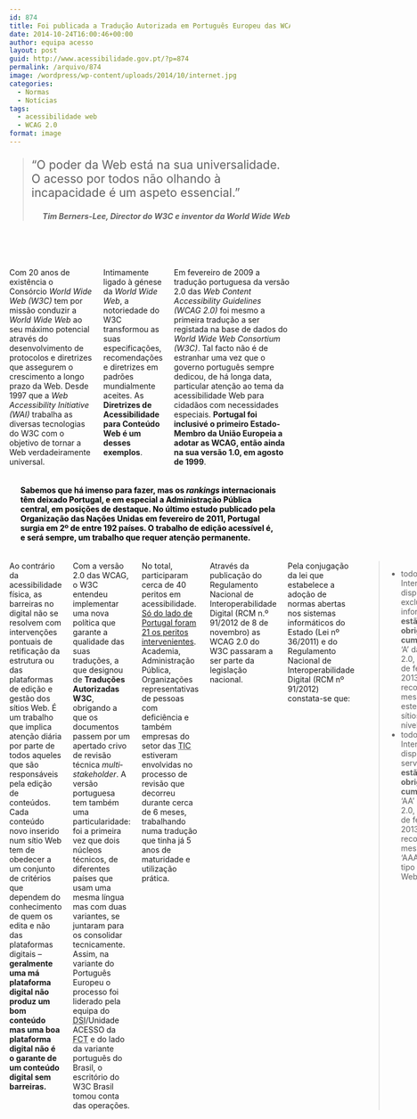 ```yaml
---
id: 874
title: Foi publicada a Tradução Autorizada em Português Europeu das WCAG 2.0
date: 2014-10-24T16:00:46+00:00
author: equipa acesso
layout: post
guid: http://www.acessibilidade.gov.pt/?p=874
permalink: /arquivo/874
image: /wordpress/wp-content/uploads/2014/10/internet.jpg
categories:
  - Normas
  - Notícias
tags:
  - acessibilidade web
  - WCAG 2.0
format: image
---
```

<blockquote style="margin-bottom:5em">
  <p style="font-size:150%">
    &#8220;O poder da Web está na sua universalidade. O acesso por todos não olhando à incapacidade é um aspeto essencial.&#8221;
  </p>
  
  <p>
    <address style="text-align:right; font-weight:bold">
      Tim Berners-Lee, Director do W3C e inventor da World Wide Web
    </address>
  </p>
</blockquote>

<div class="columns" style="-moz-column-count:2;-webkit-column-count:2;column-count:2;-moz-column-gap:20px;-webkit-column-gap:20px;column-gap:20px">
  <p>
    Com 20 anos de existência o Consórcio <em lang="en">World Wide Web (W3C)</em> tem por missão conduzir a <em lang="en">World Wide Web</em> ao seu máximo potencial através do desenvolvimento de protocolos e diretrizes que assegurem o crescimento a longo prazo da Web. Desde 1997 que a <em lang="en">Web Accessibility Initiative (WAI)</em> trabalha as diversas tecnologias do W3C com o objetivo de tornar a Web verdadeiramente universal.
  </p>
  
  <p>
    Intimamente ligado à génese da <em lang="en">World Wide Web</em>, a notoriedade do W3C transformou as suas especificações, recomendações e diretrizes em padrões mundialmente aceites. As <strong>Diretrizes de Acessibilidade para Conteúdo Web é um desses exemplos</strong>.
  </p>
  
  <p>
    Em fevereiro de 2009 a tradução portuguesa da versão 2.0 das <em lang="en">Web Content Accessibility Guidelines (WCAG 2.0)</em> foi mesmo a primeira tradução a ser registada na base de dados do <em lang="en">World Wide Web Consortium (W3C)</em>. Tal facto não é de estranhar uma vez que o governo português sempre dedicou, de há longa data, particular atenção ao tema da acessibilidade Web para cidadãos com necessidades especiais. <strong>Portugal foi inclusivé o primeiro Estado-Membro da União Europeia a adotar as WCAG, então ainda na sua versão 1.0, em agosto de 1999</strong>.
  </p>
</div>

<!--more ver mais sobre WCAG 2.0 em Português já é uma Tradução Autorizada W3C-->

  


<div class="alert alert-success">
  <p style="margin:20px">
    <strong style="color:#000;">Sabemos que há imenso para fazer, mas os <em lang="en">rankings</em> internacionais têm deixado Portugal, e em especial a Administração Pública central, em posições de destaque. No último estudo publicado pela Organização das Nações Unidas em fevereiro de 2011, Portugal surgia em 2º de entre 192 países. <strong>O trabalho de edição acessível é, e será sempre, um trabalho que requer atenção permanente</strong>.</strong>
  </p>
</div>

<div class="columns" style="-moz-column-count:2;-webkit-column-count:2;column-count:2;-moz-column-gap:20px;-webkit-column-gap:20px;column-gap:20px">
  <p>
    Ao contrário da acessibilidade física, as barreiras no digital não se resolvem com intervenções pontuais de retificação da estrutura ou das plataformas de edição e gestão dos sítios Web. É um trabalho que implica atenção diária por parte de todos aqueles que são responsáveis pela edição de conteúdos. Cada conteúdo novo inserido num sítio Web tem de obedecer a um conjunto de critérios que dependem do conhecimento de quem os edita e não das plataformas digitais &#8211; <strong>geralmente uma má plataforma digital não produz um bom conteúdo mas uma boa plataforma digital não é o garante de um conteúdo digital sem barreiras.</strong>
  </p>
  
  <p>
    Com a versão 2.0 das WCAG, o W3C entendeu implementar uma nova política que garante a qualidade das suas traduções, a que designou de <strong>Traduções Autorizadas W3C</strong>, obrigando a que os documentos passem por um apertado crivo de revisão técnica <em lang="en">multistakeholder</em>. A versão portuguesa tem também uma particularidade: foi a primeira vez que dois núcleos técnicos, de diferentes países que usam uma mesma língua mas com duas variantes, se juntaram para os consolidar tecnicamente. Assim, na variante do Português Europeu o processo foi liderado pela equipa do <abbr title="Departamento da Sociedade de Informação">DSI</abbr>/Unidade ACESSO da <abbr title="Fundação para a Ciência e a Tecnologia">FCT</abbr> e do lado da variante português do Brasil, o escritório do W3C Brasil tomou conta das operações.
  </p>
  
  <p>
    No total, participaram cerca de 40 peritos em acessibilidade. <a href="http://www.acessibilidade.gov.pt/wcag20#revisores">Só do lado de Portugal foram 21 os peritos intervenientes</a>. Academia, Administração Pública, Organizações representativas de pessoas com deficiência e também empresas do setor das <abbr title="Tecnologias de Informação e Comunicação">TIC</abbr> estiveram envolvidas no processo de revisão que decorreu durante cerca de 6 meses, trabalhando numa tradução que tinha já 5 anos de maturidade e utilização prática.
  </p>
  
  <p>
    Através da publicação do Regulamento Nacional de Interoperabilidade Digital (RCM n.º 91/2012 de 8 de novembro) as WCAG 2.0 do W3C passaram a ser parte da legislação nacional.
  </p>
  
  <p>
    Pela conjugação da lei que estabelece a adoção de normas abertas nos sistemas informáticos do Estado (Lei nº 36/2011) e do Regulamento Nacional de Interoperabilidade Digital (RCM nº 91/2012) constata-se que:
  </p>
  
  <blockquote>
    <ul>
      <li>
        todos os sítios Internet que disponibilizem exclusivamente informação <strong>estão obrigados a cumprir</strong> o nível ‘A’ das WCAG 2.0, desde 8 de fevereiro de 2013. O RNID recomenda mesmo para este tipo de sítios Web o nível ‘AA’;
      </li>
      <li>
        todos os sítios Internet que disponibilizem serviços online <strong>estão obrigados a cumprir</strong> o nível ‘AA’ das WCAG 2.0, desde 8 de fevereiro de 2013. O RNID recomenda mesmo o nível ‘AAA’ para este tipo de sítios Web.
      </li>
    </ul>
  </blockquote>
  
  <p>
    Quanto às entidades que são alvo das WCAG 2.0, o artigo 2º da lei nº 36/2011 enumera os órgãos de soberania, os serviços da administração pública central, incluindo institutos públicos bem como os serviços desconcentrados do Estado, os serviços da administração pública regional e o setor empresarial do Estado.
  </p>
  
  <p>
    A versão portuguesa das WCAG 2.0 ganha agora um novo estatuto internacional, passando a ser a referência do W3C para a língua portuguesa. É importante notar que as WCAG 2.0 são igualmente uma norma ISO/IEC &#8211; norma 40500:2012 -, o que significa que o texto agora finalizado se apresenta também como norma portuguesa.
  </p>
  
  <h3>
    Referências:
  </h3>
  
  <ul>
    <li>
      Lei n.º 36/2011, de 21 de junho, a qual estabelece a adoção de normas abertas nos sistemas informáticos do Estado.
    </li>
    <li>
      RCM n.º 91/2012, de 8 de novembro, Regulamento Nacional de Interoperabilidade Digital (RNID).
    </li>
    <li>
      Diretrizes de Acessibilidade para Conteúdo Web (WCAG) 2.0 (em português europeu)<br /> http://www.w3.org/Translations/WCAG20-pt-PT/
    </li>
    <li>
      Diretrizes de Acessibilidade para Conteúdo Web (WCAG) 2.0 (em português do Brasil)<br /> http://www.w3.org/Translations/WCAG20-pt-br/
    </li>
    <li>
      <em lang="en">&#8220;Policy for Authorized W3C Translations” process</em>:<br /> http://www.w3.org/2005/02/TranslationPolicy
    </li>
    <li>
      Lista de Traduções das WCAG 2.0:<br /> http://www.w3.org/WAI/WCAG20/translations
    </li>
  </ul>
</div>